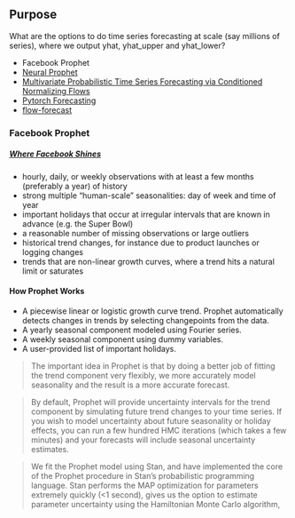 ## Purpose
What are the options to do time series forecasting at scale (say millions of series), where we output yhat, yhat_upper and yhat_lower?

 * Facebook Prophet
 * [Neural Prophet](https://neuralprophet.com)
 * [Multivariate Probabilistic Time Series Forecasting via Conditioned Normalizing Flows](https://arxiv.org/abs/2002.06103)
 * [Pytorch Forecasting](https://pytorch-forecasting.readthedocs.io/en/latest/)
 * [flow-forecast](https://github.com/AIStream-Peelout/flow-forecast)

### Facebook Prophet
##### [Where Facebook Shines](https://research.fb.com/blog/2017/02/prophet-forecasting-at-scale/)
 - hourly, daily, or weekly observations with at least a few months (preferably a year) of history
 - strong multiple “human-scale” seasonalities: day of week and time of year
 - important holidays that occur at irregular intervals that are known in advance (e.g. the Super Bowl)
 - a reasonable number of missing observations or large outliers
 - historical trend changes, for instance due to product launches or logging changes
 - trends that are non-linear growth curves, where a trend hits a natural limit or saturates
#### How Prophet Works
 - A piecewise linear or logistic growth curve trend. Prophet automatically detects changes in trends by selecting changepoints from the data.
 - A yearly seasonal component modeled using Fourier series.
 - A weekly seasonal component using dummy variables.
 - A user-provided list of important holidays.

> The important idea in Prophet is that by doing a better job of fitting the trend component very flexibly, we more accurately model seasonality and the result is a more accurate forecast. 

> By default, Prophet will provide uncertainty intervals for the trend component by simulating future trend changes to your time series. If you wish to model uncertainty about future seasonality or holiday effects, you can run a few hundred HMC iterations (which takes a few minutes) and your forecasts will include seasonal uncertainty estimates.

> We fit the Prophet model using Stan, and have implemented the core of the Prophet procedure in Stan’s probabilistic programming language. Stan performs the MAP optimization for parameters extremely quickly (<1 second), gives us the option to estimate parameter uncertainty using the Hamiltonian Monte Carlo algorithm, 
